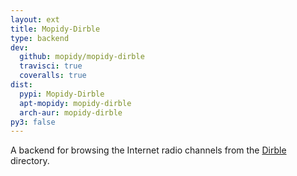 ```yaml
---
layout: ext
title: Mopidy-Dirble
type: backend
dev:
  github: mopidy/mopidy-dirble
  travisci: true
  coveralls: true
dist:
  pypi: Mopidy-Dirble
  apt-mopidy: mopidy-dirble
  arch-aur: mopidy-dirble
py3: false
---
```


A backend for browsing the Internet radio channels from the
[Dirble](https://dirble.com/) directory.
